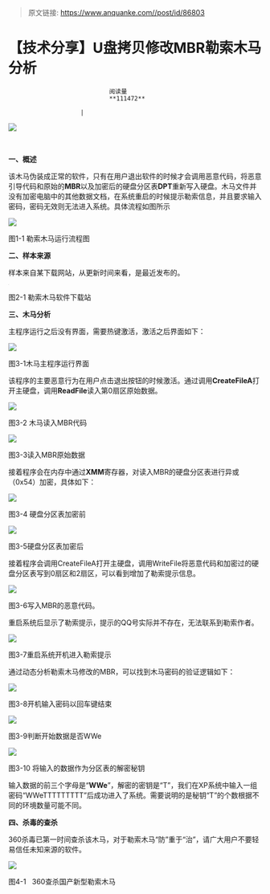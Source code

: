 > 原文链接: https://www.anquanke.com//post/id/86803 


# 【技术分享】U盘拷贝修改MBR勒索木马分析


                                阅读量   
                                **111472**
                            
                        |
                        
                                                                                    



[![](https://p0.ssl.qhimg.com/t01b8cbb5bcff473575.jpg)](https://p0.ssl.qhimg.com/t01b8cbb5bcff473575.jpg)

**<br>**

<a></a>**一、概述**

该木马伪装成正常的软件，只有在用户退出软件的时候才会调用恶意代码，将恶意引导代码和原始的**MBR**以及加密后的硬盘分区表**DPT**重新写入硬盘。木马文件并没有加密电脑中的其他数据文档，在系统重启的时候提示勒索信息，并且要求输入密码，密码无效则无法进入系统。具体流程如图所示

[![](https://p4.ssl.qhimg.com/t014f70e0fa2e412e9b.png)](https://p4.ssl.qhimg.com/t014f70e0fa2e412e9b.png)

图1-1 勒索木马运行流程图



**二、样本来源**

样本来自某下载网站，从更新时间来看，是最近发布的。

[![](data:image/png;base64,iVBORw0KGgoAAAANSUhEUgAAAAEAAAABCAYAAAAfFcSJAAAAAXNSR0IArs4c6QAAAARnQU1BAACxjwv8YQUAAAAJcEhZcwAADsQAAA7EAZUrDhsAAAANSURBVBhXYzh8+PB/AAffA0nNPuCLAAAAAElFTkSuQmCC)](https://p5.ssl.qhimg.com/t0118c8720742cdee6c.png)

图2-1 勒索木马软件下载站



**三、木马分析**

主程序运行之后没有界面，需要热键激活，激活之后界面如下：

[![](https://p4.ssl.qhimg.com/t01d8887b577bdc95f3.png)](https://p4.ssl.qhimg.com/t01d8887b577bdc95f3.png)

图3-1木马主程序运行界面

该程序的主要恶意行为在用户点击退出按钮的时候激活。通过调用**CreateFileA**打开主硬盘，调用**ReadFile**读入第0扇区原始数据。

[![](https://p0.ssl.qhimg.com/t01ce915e5b6e3c707e.png)](https://p0.ssl.qhimg.com/t01ce915e5b6e3c707e.png)

图3-2 木马读入MBR代码

[![](https://p2.ssl.qhimg.com/t01d3fe25d5907ed687.png)](https://p2.ssl.qhimg.com/t01d3fe25d5907ed687.png)

图3-3读入MBR原始数据

接着程序会在内存中通过**XMM**寄存器，对读入MBR的硬盘分区表进行异或（0x54）加密，具体如下：

[![](https://p4.ssl.qhimg.com/t012c166b87a20bce29.png)](https://p4.ssl.qhimg.com/t012c166b87a20bce29.png)

图3-4 硬盘分区表加密前

[![](https://p0.ssl.qhimg.com/t01a1fd2885ede7a51a.png)](https://p0.ssl.qhimg.com/t01a1fd2885ede7a51a.png)

图3-5硬盘分区表加密后

接着程序会调用CreateFileA打开主硬盘，调用WriteFile将恶意代码和加密过的硬盘分区表写到0扇区和2扇区，可以看到增加了勒索提示信息。

[![](https://p5.ssl.qhimg.com/t01992238142b3a01fa.png)](https://p5.ssl.qhimg.com/t01992238142b3a01fa.png)

图3-6写入MBR的恶意代码。

重启系统后显示了勒索提示，提示的QQ号实际并不存在，无法联系到勒索作者。

[![](https://p0.ssl.qhimg.com/t0190c50fb223190746.png)](https://p0.ssl.qhimg.com/t0190c50fb223190746.png)

图3-7重启系统开机进入勒索提示

通过动态分析勒索木马修改的MBR，可以找到木马密码的验证逻辑如下：

[![](https://p3.ssl.qhimg.com/t01b23ae652e289042b.png)](https://p3.ssl.qhimg.com/t01b23ae652e289042b.png)

图3-8开机输入密码以回车键结束

[![](https://p5.ssl.qhimg.com/t01835c610794b27e83.png)](https://p5.ssl.qhimg.com/t01835c610794b27e83.png)

图3-9判断开始数据是否WWe

[![](https://p5.ssl.qhimg.com/t014008f0f7633dd38c.png)](https://p5.ssl.qhimg.com/t014008f0f7633dd38c.png)

图3-10 将输入的数据作为分区表的解密秘钥

输入数据的前三个字母是“**WWe**”，解密的密钥是“T”，我们在XP系统中输入一组密码“WWeTTTTTTTTT”后成功进入了系统。需要说明的是秘钥“T”的个数根据不同的环境数量可能不同。



**四、杀毒的查杀**

360杀毒已第一时间查杀该木马，对于勒索木马“防”重于“治”，请广大用户不要轻易信任未知来源的软件。

[![](https://p1.ssl.qhimg.com/t016ea084681a6ce621.png)](https://p1.ssl.qhimg.com/t016ea084681a6ce621.png)

图4-1   360查杀国产新型勒索木马
